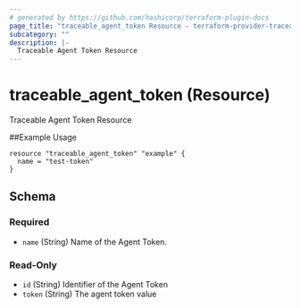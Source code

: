 ```yaml
---
# generated by https://github.com/hashicorp/terraform-plugin-docs
page_title: "traceable_agent_token Resource - terraform-provider-traceable"
subcategory: ""
description: |-
  Traceable Agent Token Resource
---
```


# traceable_agent_token (Resource)

Traceable Agent Token Resource

##Example Usage
```
resource "traceable_agent_token" "example" {
  name = "test-token"
}
```

<!-- schema generated by tfplugindocs -->
## Schema

### Required

- `name` (String) Name of the Agent Token.

### Read-Only

- `id` (String) Identifier of the Agent Token
- `token` (String) The agent token value
